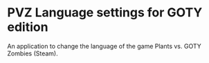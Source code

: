 # PVZ Language settings for GOTY edition
 An application to change the language of the game Plants vs. GOTY Zombies (Steam).
